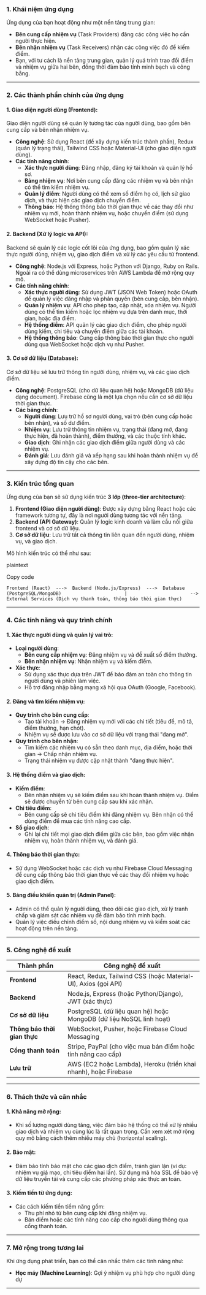 ### **1. Khái niệm ứng dụng**

Ứng dụng của bạn hoạt động như một nền tảng trung gian:

- **Bên cung cấp nhiệm vụ** (Task Providers) đăng các công việc họ cần người thực hiện.
- **Bên nhận nhiệm vụ** (Task Receivers) nhận các công việc đó để kiếm điểm.
- Bạn, với tư cách là nền tảng trung gian, quản lý quá trình trao đổi điểm và nhiệm vụ giữa hai bên, đồng thời đảm bảo tính minh bạch và công bằng.

---

### **2. Các thành phần chính của ứng dụng**

#### 1. **Giao diện người dùng (Frontend)**:

Giao diện người dùng sẽ quản lý tương tác của người dùng, bao gồm bên cung cấp và bên nhận nhiệm vụ.

- **Công nghệ**: Sử dụng React (để xây dựng kiến trúc thành phần), Redux (quản lý trạng thái), Tailwind CSS hoặc Material-UI (cho giao diện người dùng).
- **Các tính năng chính**:
    - **Xác thực người dùng**: Đăng nhập, đăng ký tài khoản và quản lý hồ sơ.
    - **Bảng nhiệm vụ**: Nơi bên cung cấp đăng các nhiệm vụ và bên nhận có thể tìm kiếm nhiệm vụ.
    - **Quản lý điểm**: Người dùng có thể xem số điểm họ có, lịch sử giao dịch, và thực hiện các giao dịch chuyển điểm.
    - **Thông báo**: Hệ thống thông báo thời gian thực về các thay đổi như nhiệm vụ mới, hoàn thành nhiệm vụ, hoặc chuyển điểm (sử dụng WebSocket hoặc Pusher).

#### 2. **Backend (Xử lý logic và API)**:

Backend sẽ quản lý các logic cốt lõi của ứng dụng, bao gồm quản lý xác thực người dùng, nhiệm vụ, giao dịch điểm và xử lý các yêu cầu từ frontend.

- **Công nghệ**: Node.js với Express, hoặc Python với Django, Ruby on Rails. Ngoài ra có thể dùng microservices trên AWS Lambda để mở rộng quy mô.
- **Các tính năng chính**:
    - **Xác thực người dùng**: Sử dụng JWT (JSON Web Token) hoặc OAuth để quản lý việc đăng nhập và phân quyền (bên cung cấp, bên nhận).
    - **Quản lý nhiệm vụ**: API cho phép tạo, cập nhật, xóa nhiệm vụ. Người dùng có thể tìm kiếm hoặc lọc nhiệm vụ dựa trên danh mục, thời gian, hoặc địa điểm.
    - **Hệ thống điểm**: API quản lý các giao dịch điểm, cho phép người dùng kiếm, chi tiêu và chuyển điểm giữa các tài khoản.
    - **Hệ thống thông báo**: Cung cấp thông báo thời gian thực cho người dùng qua WebSocket hoặc dịch vụ như Pusher.

#### 3. **Cơ sở dữ liệu (Database)**:

Cơ sở dữ liệu sẽ lưu trữ thông tin người dùng, nhiệm vụ, và các giao dịch điểm.

- **Công nghệ**: PostgreSQL (cho dữ liệu quan hệ) hoặc MongoDB (dữ liệu dạng document). Firebase cũng là một lựa chọn nếu cần cơ sở dữ liệu thời gian thực.
- **Các bảng chính**:
    - **Người dùng**: Lưu trữ hồ sơ người dùng, vai trò (bên cung cấp hoặc bên nhận), và số dư điểm.
    - **Nhiệm vụ**: Lưu trữ thông tin nhiệm vụ, trạng thái (đang mở, đang thực hiện, đã hoàn thành), điểm thưởng, và các thuộc tính khác.
    - **Giao dịch**: Ghi nhận các giao dịch điểm giữa người dùng và các nhiệm vụ.
    - **Đánh giá**: Lưu đánh giá và xếp hạng sau khi hoàn thành nhiệm vụ để xây dựng độ tin cậy cho các bên.

---

### **3. Kiến trúc tổng quan**

Ứng dụng của bạn sẽ sử dụng kiến trúc **3 lớp (three-tier architecture)**:

1. **Frontend (Giao diện người dùng)**: Được xây dựng bằng React hoặc các framework tương tự, đây là nơi người dùng tương tác với nền tảng.
2. **Backend (API Gateway)**: Quản lý logic kinh doanh và làm cầu nối giữa frontend và cơ sở dữ liệu.
3. **Cơ sở dữ liệu**: Lưu trữ tất cả thông tin liên quan đến người dùng, nhiệm vụ, và giao dịch.

Mô hình kiến trúc có thể như sau:

plaintext

Copy code

`Frontend (React)  --->  Backend (Node.js/Express)  --->  Database (PostgreSQL/MongoDB)                       |                       --> External Services (Dịch vụ thanh toán, thông báo thời gian thực)`

---

### **4. Các tính năng và quy trình chính**

#### 1. **Xác thực người dùng và quản lý vai trò**:

- **Loại người dùng**:
    - **Bên cung cấp nhiệm vụ**: Đăng nhiệm vụ và đề xuất số điểm thưởng.
    - **Bên nhận nhiệm vụ**: Nhận nhiệm vụ và kiếm điểm.
- **Xác thực**:
    - Sử dụng xác thực dựa trên JWT để bảo đảm an toàn cho thông tin người dùng và phiên làm việc.
    - Hỗ trợ đăng nhập bằng mạng xã hội qua OAuth (Google, Facebook).

#### 2. **Đăng và tìm kiếm nhiệm vụ**:

- **Quy trình cho bên cung cấp**:
    - Tạo tài khoản → Đăng nhiệm vụ mới với các chi tiết (tiêu đề, mô tả, điểm thưởng, hạn chót).
    - Nhiệm vụ sẽ được lưu vào cơ sở dữ liệu với trạng thái "đang mở".
- **Quy trình cho bên nhận**:
    - Tìm kiếm các nhiệm vụ có sẵn theo danh mục, địa điểm, hoặc thời gian → Chấp nhận nhiệm vụ.
    - Trạng thái nhiệm vụ được cập nhật thành "đang thực hiện".

#### 3. **Hệ thống điểm và giao dịch**:

- **Kiếm điểm**:
    - Bên nhận nhiệm vụ sẽ kiếm điểm sau khi hoàn thành nhiệm vụ. Điểm sẽ được chuyển từ bên cung cấp sau khi xác nhận.
- **Chi tiêu điểm**:
    - Bên cung cấp sẽ chi tiêu điểm khi đăng nhiệm vụ. Bên nhận có thể dùng điểm để mua các tính năng cao cấp.
- **Sổ giao dịch**:
    - Ghi lại chi tiết mọi giao dịch điểm giữa các bên, bao gồm việc nhận nhiệm vụ, hoàn thành nhiệm vụ, và đánh giá.

#### 4. **Thông báo thời gian thực**:

- Sử dụng WebSocket hoặc các dịch vụ như Firebase Cloud Messaging để cung cấp thông báo thời gian thực về các thay đổi nhiệm vụ hoặc giao dịch điểm.

#### 5. **Bảng điều khiển quản trị (Admin Panel)**:

- Admin có thể quản lý người dùng, theo dõi các giao dịch, xử lý tranh chấp và giám sát các nhiệm vụ để đảm bảo tính minh bạch.
- Quản lý việc điều chỉnh điểm số, nội dung nhiệm vụ và kiểm soát các hoạt động trên nền tảng.

---

### **5. Công nghệ đề xuất**

|Thành phần|Công nghệ đề xuất|
|---|---|
|**Frontend**|React, Redux, Tailwind CSS (hoặc Material-UI), Axios (gọi API)|
|**Backend**|Node.js, Express (hoặc Python/Django), JWT (xác thực)|
|**Cơ sở dữ liệu**|PostgreSQL (dữ liệu quan hệ) hoặc MongoDB (dữ liệu NoSQL linh hoạt)|
|**Thông báo thời gian thực**|WebSocket, Pusher, hoặc Firebase Cloud Messaging|
|**Cổng thanh toán**|Stripe, PayPal (cho việc mua bán điểm hoặc tính năng cao cấp)|
|**Lưu trữ**|AWS (EC2 hoặc Lambda), Heroku (triển khai nhanh), hoặc Firebase|

---

### **6. Thách thức và cân nhắc**

#### 1. **Khả năng mở rộng**:

- Khi số lượng người dùng tăng, việc đảm bảo hệ thống có thể xử lý nhiều giao dịch và nhiệm vụ cùng lúc là rất quan trọng. Cần xem xét mở rộng quy mô bằng cách thêm nhiều máy chủ (horizontal scaling).

#### 2. **Bảo mật**:

- Đảm bảo tính bảo mật cho các giao dịch điểm, tránh gian lận (ví dụ: nhiệm vụ giả mạo, chi tiêu điểm hai lần). Sử dụng mã hóa SSL để bảo vệ dữ liệu truyền tải và cung cấp các phương pháp xác thực an toàn.

#### 3. **Kiếm tiền từ ứng dụng**:

- Các cách kiếm tiền tiềm năng gồm:
    - Thu phí nhỏ từ bên cung cấp khi đăng nhiệm vụ.
    - Bán điểm hoặc các tính năng cao cấp cho người dùng thông qua cổng thanh toán.

---

### **7. Mở rộng trong tương lai**

Khi ứng dụng phát triển, bạn có thể cân nhắc thêm các tính năng như:

- **Học máy (Machine Learning)**: Gợi ý nhiệm vụ phù hợp cho người dùng dự


____________
